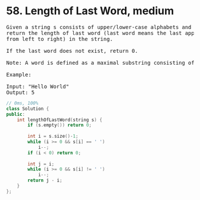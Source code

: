 # 58. Length of Last Word, medium
<pre>
Given a string s consists of upper/lower-case alphabets and empty space characters ' ', 
return the length of last word (last word means the last appearing word if we loop 
from left to right) in the string.

If the last word does not exist, return 0.

Note: A word is defined as a maximal substring consisting of non-space characters only.

Example:

Input: "Hello World"
Output: 5
</pre>

```c++
// 0ms, 100%
class Solution {
public:
    int lengthOfLastWord(string s) {
        if (s.empty()) return 0;
        
        int i = s.size()-1;
        while (i >= 0 && s[i] == ' ')
            i--;
        if (i < 0) return 0;
        
        int j = i;
        while (i >= 0 && s[i] != ' ')
            i--;
        return j - i;
    }
};
```
